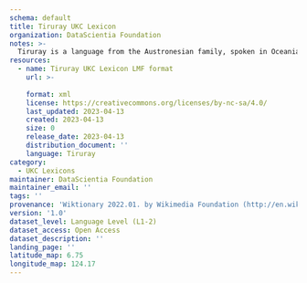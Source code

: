 ```yaml
---
schema: default
title: Tiruray UKC Lexicon
organization: DataScientia Foundation
notes: >-
  Tiruray is a language from the Austronesian family, spoken in Oceania. The UKC Lexicon of Tiruray is represented as a lexico-semantic network. It consists of words, word senses, synsets, as well as sense-level and synset-level relationships.
resources:
  - name: Tiruray UKC Lexicon LMF format
    url: >-
      
    format: xml
    license: https://creativecommons.org/licenses/by-nc-sa/4.0/
    last_updated: 2023-04-13
    created: 2023-04-13
    size: 0
    release_date: 2023-04-13
    distribution_document: ''
    language: Tiruray
category:
  - UKC Lexicons
maintainer: DataScientia Foundation
maintainer_email: ''
tags: ''
provenance: 'Wiktionary 2022.01. by Wikimedia Foundation (http://en.wiktionary.org); Princeton WordNet 2.1 by Princeton University (https://wordnet.princeton.edu)'
version: '1.0'
dataset_level: Language Level (L1-2)
dataset_access: Open Access
dataset_description: ''
landing_page: ''
latitude_map: 6.75
longitude_map: 124.17
---
```

